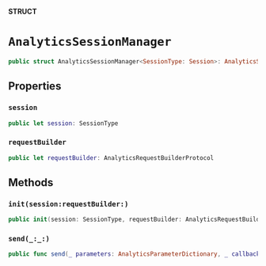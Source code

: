 **STRUCT**

# `AnalyticsSessionManager`

```swift
public struct AnalyticsSessionManager<SessionType: Session>: AnalyticsSessionManagerProtocol
```

## Properties
### `session`

```swift
public let session: SessionType
```

### `requestBuilder`

```swift
public let requestBuilder: AnalyticsRequestBuilderProtocol
```

## Methods
### `init(session:requestBuilder:)`

```swift
public init(session: SessionType, requestBuilder: AnalyticsRequestBuilderProtocol? = nil)
```

### `send(_:_:)`

```swift
public func send(_ parameters: AnalyticsParameterDictionary, _ callback: @escaping ((Error?) -> Void))
```
